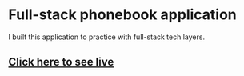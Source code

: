 # Full-stack phonebook application
I built this application to practice with full-stack tech layers. 

## [Click here to see live](https://peaceful-anchorage-48773.herokuapp.com/)
